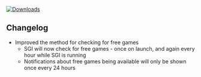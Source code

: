 [![Downloads](https://img.shields.io/github/downloads/probablyraging/steam-game-idler/1.5.16/total?style=for-the-badge&logo=github&color=137eb5)](https://github.com/probablyraging/steam-game-idler/releases/download/1.5.16/Steam.Game.Idler_1.5.16_x64_en-US.msi)

## Changelog
- Improved the method for checking for free games
  - SGI will now check for free games - once on launch, and again every hour while SGI is running
  - Notifications about free games being available will only be shown once every 24 hours